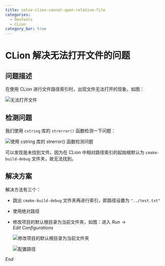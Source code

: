 ```yaml
---
title: solve-clion-cannot-open-relative-file
categories: 
  - DevTools
  - CLion
category_bar: true
---
```


# CLion 解决无法打开文件的问题

## 问题描述

在使用 CLion 进行文件路径索引时，出现文件无法打开的现象，如图：

![无法打开文件](https://dwj-oss.oss-cn-nanjing.aliyuncs.com/images/202402292258802.png)

## 检测问题

我们使用 `cstring` 库的 `strerror()` 函数检测一下问题：

![使用 cstring 库的 strerror() 函数检测问题](https://dwj-oss.oss-cn-nanjing.aliyuncs.com/images/202402292258397.png)

可以发现是未找到文件。因为在 CLion 中相对路径索引的起始根默认为 `cmake-build-debug` 文件夹，故无法找到。

## 解决方案

解决方法有三个：

- 跳出 `cmake-build-debug` 文件夹再进行索引，即路径设置为 `"../test.txt"`

- 使用绝对路径

- 修改项目的默认根目录为当前文件夹，如图：进入 $Run \to Edit\ Configurations$

    ![修改项目的默认根目录为当前文件夹](https://dwj-oss.oss-cn-nanjing.aliyuncs.com/images/202402292258745.png)

    ![配置路径](https://dwj-oss.oss-cn-nanjing.aliyuncs.com/images/202402292258092.png)

$End$
